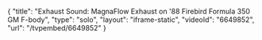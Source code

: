 {
    "title": "Exhaust Sound: MagnaFlow Exhaust on '88 Firebird Formula 350 GM F-body",
    "type": "solo",
    "layout": "iframe-static",
    "videoId": "6649852",
    "url": "\/tvpembed\/6649852"
}